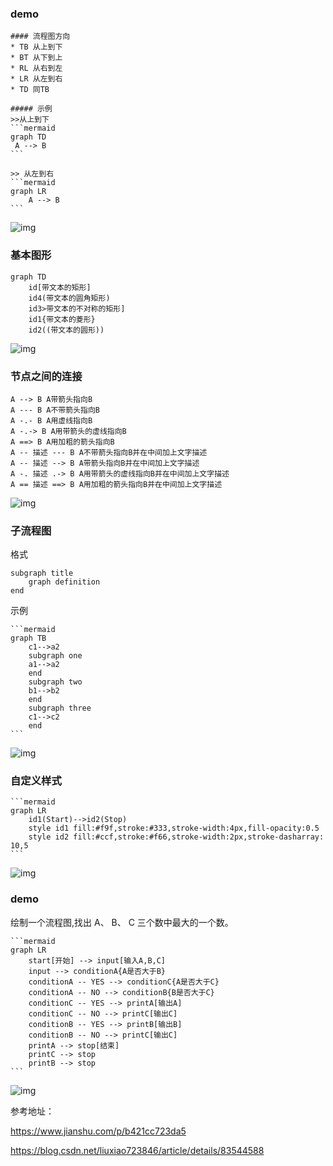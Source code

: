### demo

```
#### 流程图方向
* TB 从上到下
* BT 从下到上
* RL 从右到左
* LR 从左到右
* TD 同TB

##### 示例
>>从上到下
​```mermaid
graph TD
 A --> B
​```

>> 从左到右
​```mermaid
graph LR
    A --> B
​```
```

![img](https://img2020.cnblogs.com/i-beta/1015716/202003/1015716-20200313110514655-2086354790.png)

### 基本图形

```mermaid
graph TD
    id[带文本的矩形]
    id4(带文本的圆角矩形)
    id3>带文本的不对称的矩形]
    id1{带文本的菱形}
    id2((带文本的圆形))
```

 ![img](https://img2020.cnblogs.com/i-beta/1015716/202003/1015716-20200313110613040-430914665.png)

### 节点之间的连接

```
A --> B A带箭头指向B
A --- B A不带箭头指向B
A -.- B A用虚线指向B
A -.-> B A用带箭头的虚线指向B
A ==> B A用加粗的箭头指向B
A -- 描述 --- B A不带箭头指向B并在中间加上文字描述
A -- 描述 --> B A带箭头指向B并在中间加上文字描述
A -. 描述 .-> B A用带箭头的虚线指向B并在中间加上文字描述
A == 描述 ==> B A用加粗的箭头指向B并在中间加上文字描述
```

![img](https://img2020.cnblogs.com/i-beta/1015716/202003/1015716-20200313110714838-557051975.png)

### 子流程图

 格式

```
subgraph title
    graph definition
end
```

示例

```
​```mermaid
graph TB
    c1-->a2
    subgraph one
    a1-->a2
    end
    subgraph two
    b1-->b2
    end
    subgraph three
    c1-->c2
    end
​```
```

![img](https://img2020.cnblogs.com/i-beta/1015716/202003/1015716-20200313110813074-302474557.png)

### 自定义样式

```
​```mermaid
graph LR
    id1(Start)-->id2(Stop)
    style id1 fill:#f9f,stroke:#333,stroke-width:4px,fill-opacity:0.5
    style id2 fill:#ccf,stroke:#f66,stroke-width:2px,stroke-dasharray: 10,5
​```
```

![img](https://img2020.cnblogs.com/i-beta/1015716/202003/1015716-20200313110907305-391665294.png)

### demo

绘制一个流程图,找出 A、 B、 C 三个数中最大的一个数。

```
​```mermaid
graph LR
    start[开始] --> input[输入A,B,C]
    input --> conditionA{A是否大于B}
    conditionA -- YES --> conditionC{A是否大于C}
    conditionA -- NO --> conditionB{B是否大于C}
    conditionC -- YES --> printA[输出A]
    conditionC -- NO --> printC[输出C]
    conditionB -- YES --> printB[输出B]
    conditionB -- NO --> printC[输出C]
    printA --> stop[结束]
    printC --> stop
    printB --> stop
​```
```

![img](https://img2020.cnblogs.com/i-beta/1015716/202003/1015716-20200313110949331-396254063.png)

 

 

参考地址：

https://www.jianshu.com/p/b421cc723da5

https://blog.csdn.net/liuxiao723846/article/details/83544588